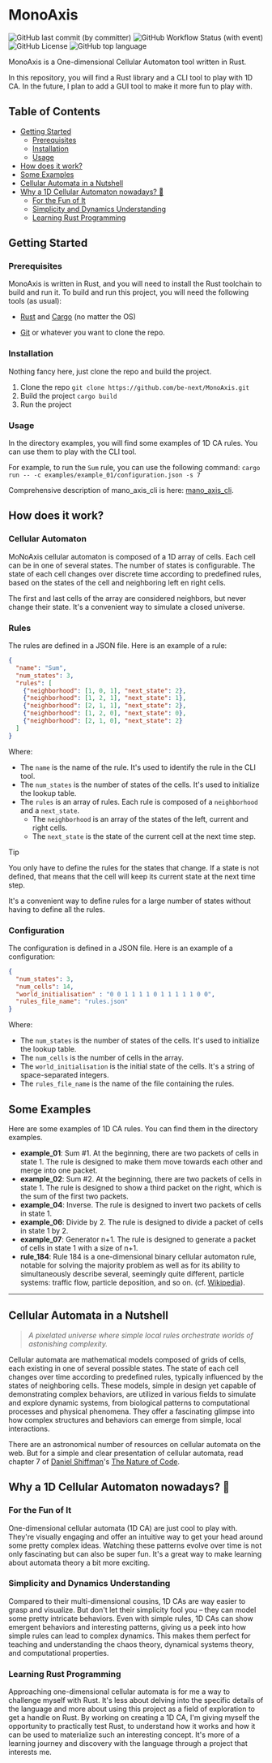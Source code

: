 # MonoAxis

![GitHub last commit (by committer)](https://img.shields.io/github/last-commit/be-next/MonoAxis?logo=github)
![GitHub Workflow Status (with event)](https://img.shields.io/github/actions/workflow/status/be-next/MonoAxis/rust.yml?logo=github)
![GitHub License](https://img.shields.io/github/license/be-next/MonoAxis?logo=apache)
![GitHub top language](https://img.shields.io/github/languages/top/be-next/MonoAxis?logo=rust)

MonoAxis is a One-dimensional Cellular Automaton tool written in Rust.

In this repository, you will find a Rust library and a CLI tool to play with 1D CA.
In the future, I plan to add a GUI tool to make it more fun to play with.

## Table of Contents


  - [Getting Started](#getting-started)
    - [Prerequisites](#prerequisites)
    - [Installation](#installation)
    - [Usage](#usage)
  - [How does it work?](#how-does-it-work)
  - [Some Examples](#some-examples)
  - [Cellular Automata in a Nutshell](#cellular-automata-in-a-nutshell)
  - [Why a 1D Cellular Automaton nowadays? :thinking:](#why-a-1d-cellular-automaton-nowadays-thinking)
    - [For the Fun of It](#for-the-fun-of-it)
    - [Simplicity and Dynamics Understanding](#simplicity-and-dynamics-understanding)
    - [Learning Rust Programming](#learning-rust-programming)


## Getting Started

### Prerequisites

MonoAxis is written in Rust, and you will need to install the Rust toolchain to build and run it.
To build and run this project, you will need the following tools (as usual):

- [Rust](https://www.rust-lang.org/tools/install) and [Cargo](https://doc.rust-lang.org/cargo/getting-started/installation.html) (no matter the OS)

- [Git](https://git-scm.com/downloads) or whatever you want to clone the repo.


### Installation

Nothing fancy here, just clone the repo and build the project.

1. Clone the repo
   ```git clone https://github.com/be-next/MonoAxis.git```
2. Build the project
   ```cargo build```
3. Run the project

### Usage

In the directory examples, you will find some examples of 1D CA rules.
You can use them to play with the CLI tool.

For example, to run the ```Sum``` rule, you can use the following command:
```cargo run -- -c examples/example_01/configuration.json -s 7```  

Comprehensive description of mano_axis_cli is here: [mano_axis_cli](cli/README.md).

## How does it work?

### Cellular Automaton

MoNoAxis cellular automaton is composed of a 1D array of cells.
Each cell can be in one of several states. The number of states is configurable.
The state of each cell changes over discrete time according to predefined rules,
based on the states of the cell and neighboring left en right cells.

The first and last cells of the array are considered neighbors, but never change their state.
It's a convenient way to simulate a closed universe.

### Rules

The rules are defined in a JSON file. Here is an example of a rule:

```json
{
  "name": "Sum",
  "num_states": 3,
  "rules": [
    {"neighborhood": [1, 0, 1], "next_state": 2},
    {"neighborhood": [1, 2, 1], "next_state": 1},
    {"neighborhood": [2, 1, 1], "next_state": 2},
    {"neighborhood": [1, 2, 0], "next_state": 0},
    {"neighborhood": [2, 1, 0], "next_state": 2}
  ]
}
```

Where:
  - The ```name``` is the name of the rule. It's used to identify the rule in the CLI tool.
  - The ```num_states``` is the number of states of the cells. It's used to initialize the lookup table.
  - The ```rules``` is an array of rules. Each rule is composed of a ```neighborhood``` and a ```next_state```.
    - The ```neighborhood``` is an array of the states of the left, current and right cells.
    - The ```next_state``` is the state of the current cell at the next time step.

> [!TIP]
> You only have to define the rules for the states that change.
> If a state is not defined, that means that the cell will keep its current state at the next time step.
> 
> It's a convenient way to define rules for a large number of states without having to define all the rules.

### Configuration

The configuration is defined in a JSON file. Here is an example of a configuration:

```json
{
  "num_states": 3,
  "num_cells": 14,
  "world_initialisation" : "0 0 1 1 1 1 0 1 1 1 1 1 0 0",
  "rules_file_name": "rules.json"
}
```

Where:
  - The ```num_states``` is the number of states of the cells. It's used to initialize the lookup table.
  - The ```num_cells``` is the number of cells in the array.
  - The ```world_initialisation``` is the initial state of the cells. It's a string of space-separated integers.
  - The ```rules_file_name``` is the name of the file containing the rules.


## Some Examples

Here are some examples of 1D CA rules. You can find them in the directory examples.

  - **example_01**: Sum #1. At the beginning, there are two packets of cells in state 1. The rule is designed to make them move towards each other and merge into one packet.
  - **example_02**: Sum #2. At the beginning, there are two packets of cells in state 1. The rule is designed to show a third packet on the right, which is the sum of the first two packets.
  - **example_04**: Inverse. The rule is designed to invert two packets of cells in state 1.
  - **example_06**: Divide by 2. The rule is designed to divide a packet of cells in state 1 by 2.
  - **example_07**: Generator n+1. The rule is designed to generate a packet of cells in state 1 with a size of n+1.
  - **rule_184**: Rule 184 is a one-dimensional binary cellular automaton rule, 
  notable for solving the majority problem as well as for its ability to simultaneously describe several, 
  seemingly quite different, particle systems: traffic flow, particle deposition, and so on.
  (cf. [Wikipedia](https://en.wikipedia.org/wiki/Rule_184)).


---
## Cellular Automata in a Nutshell

> _A pixelated universe where simple local rules orchestrate worlds of astonishing complexity._

Cellular automata are mathematical models composed of grids of cells, 
each existing in one of several possible states. 
The state of each cell changes over time according to predefined rules, 
typically influenced by the states of neighboring cells. 
These models, simple in design yet capable of demonstrating complex behaviors, 
are utilized in various fields to simulate and explore dynamic systems, 
from biological patterns to computational processes and physical phenomena. 
They offer a fascinating glimpse into how complex structures and behaviors can emerge from simple, 
local interactions.

There are an astronomical number of resources on cellular automata on the web.
But for a simple and clear presentation of cellular automata, 
read chapter 7 of [Daniel Shiffman](https://en.wikipedia.org/wiki/Daniel_Shiffman)'s 
[The Nature of Code](https://natureofcode.com/book/chapter-7-cellular-automata/).

## Why a 1D Cellular Automaton nowadays? :thinking:

### For the Fun of It
One-dimensional cellular automata (1D CA) are just cool to play with.
They're visually engaging and offer an intuitive way to get your head around some pretty complex ideas.
Watching these patterns evolve over time is not only fascinating but can also be super fun.
It's a great way to make learning about automata theory a bit more exciting.

### Simplicity and Dynamics Understanding
Compared to their multi-dimensional cousins, 1D CAs are way easier to grasp and visualize.
But don't let their simplicity fool you – they can model some pretty intricate behaviors.
Even with simple rules, 1D CAs can show emergent behaviors and interesting patterns, 
giving us a peek into how simple rules can lead to complex dynamics. 
This makes them perfect for teaching and understanding the chaos theory, 
dynamical systems theory, and computational properties.

### Learning Rust Programming
Approaching one-dimensional cellular automata is for me a way to challenge myself with Rust.
It's less about delving into the specific details of the language and more about using this 
project as a field of exploration to get a handle on Rust. By working on creating a 1D CA, 
I'm giving myself the opportunity to practically test Rust, 
to understand how it works and how it can be used to materialize such an interesting concept. 
It's more of a learning journey and discovery with the language through a project that interests me.
